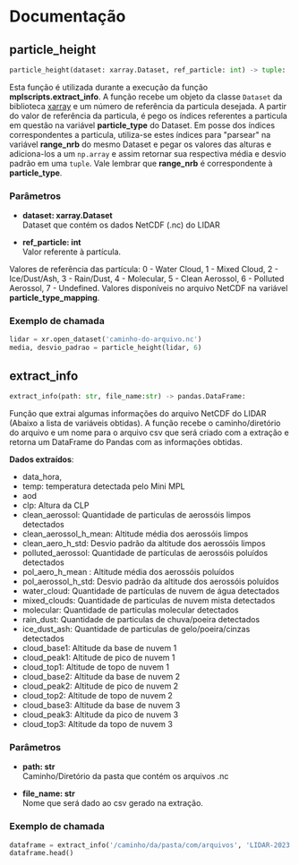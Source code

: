 # Documentação

## particle_height

```python
particle_height(dataset: xarray.Dataset, ref_particle: int) -> tuple:
```

Esta função é utilizada durante a execução da função __mplscripts.extract_info__. A função recebe um objeto da classe `Dataset` da biblioteca [xarray](https://docs.xarray.dev/en/stable/) e um número de referência da particula desejada. A partir do valor de referência da particula, é pego os índices referentes a particula em questão na variável __particle_type__ do Dataset. Em posse dos índices correspondentes a particula, utiliza-se estes índices para "parsear" na variável __range_nrb__ do mesmo Dataset e pegar os valores das alturas e adiciona-los a um `np.array` e assim retornar sua respectiva média e desvio padrão em uma `tuple`. Vale lembrar que __range_nrb__ é correspondente à __particle_type__. 

### Parâmetros
- __dataset: xarray.Dataset__<br>
Dataset que contém os dados NetCDF (.nc) do LIDAR 

- __ref_particle: int__<br>
Valor referente à partícula. 

Valores de referência das partícula:  0 - Water Cloud, 1 - Mixed Cloud, 2 - Ice/Dust/Ash, 3 - Rain/Dust, 4 - Molecular,  5 - Clean Aerossol, 6 - Polluted Aerossol, 7 - Undefined.  Valores disponíveis no arquivo NetCDF na variável __particle_type_mapping__.

### Exemplo de chamada 
```python
lidar = xr.open_dataset('caminho-do-arquivo.nc')
media, desvio_padrao = particle_height(lidar, 6)
```


## extract_info

```python
extract_info(path: str, file_name:str) -> pandas.DataFrame:
```

Função que extrai algumas informações do arquivo NetCDF do LIDAR (Abaixo a lista de variáveis obtidas). A função recebe o caminho/diretório do arquivo e um nome para o arquivo csv que será criado com a extração e retorna um DataFrame do Pandas com as informações obtidas. 

__Dados extraídos__:
- data_hora,
- temp: temperatura detectada pelo Mini MPL
- aod
- clp: Altura da CLP
- clean_aerossol: Quantidade de particulas de aerossóis limpos detectados
- clean_aerossol_h_mean: Altitude média dos aerossóis limpos 
- clean_aero_h_std: Desvio padrão da altitude dos aerossóis limpos 
- polluted_aerossol: Quantidade de partículas de aerossóis poluídos detectados
- pol_aero_h_mean : Altitude média dos aerossóis poluídos 
- pol_aerossol_h_std: Desvio padrão da altitude dos aerossóis poluídos
- water_cloud: Quantidade de partículas de nuvem de água detectados
- mixed_clouds: Quantidade de particulas de nuvem mista detectados
- molecular: Quantidade de particulas molecular detectados
- rain_dust: Quantidade de particulas de chuva/poeira detectados
- ice_dust_ash: Quantidade de particulas de gelo/poeira/cinzas detectados
- cloud_base1: Altitude da base de nuvem 1
- cloud_peak1: Altitude de pico de nuvem 1
- cloud_top1: Altitude de topo de nuvem 1
- cloud_base2: Altitude da base de nuvem 2
- cloud_peak2:  Altitude de pico de nuvem 2
- cloud_top2: Altitude de topo de nuvem 2
- cloud_base3: Altitude da base de nuvem 3
- cloud_peak3: Altitude da pico de nuvem 3
- cloud_top3: Altitude da topo de nuvem 3

### Parâmetros
- __path: str__<br>
  Caminho/Diretório da pasta que contém os arquivos .nc

- __file_name: str__<br>
  Nome que será dado ao csv gerado na extração.

### Exemplo de chamada 
```python
dataframe = extract_info('/caminho/da/pasta/com/arquivos', 'LIDAR-2023'):
dataframe.head()
```
  
